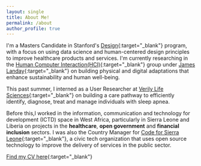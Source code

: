 ```yaml
---
layout: single
title: About Me!
permalink: /about
author_profile: true
---
```


I'm a Masters Candidate in Stanford's [Design](http://designimpact.stanford.edu/){:target="_blank"} program, with a focus on using data science and human-centered design principles to improve healthcare products and services. I'm currently researching in the [Human Computer Interaction(HCI)](https://hci.stanford.edu/){:target="_blank"} group under [James Landay](https://www.landay.org/){:target="_blank"} on building physical and digital adaptations that enhance sustainability and human well-being.

This past summer, I interned as a User Researcher at [Verily Life Sciences](https://verily.com/){:target="_blank"} on building a care pathway to efficiently identify, diagnose, treat and manage individuals with sleep apnea.

Before this,I worked in the information, communication and technology for development (ICTD) space in West Africa, particularly in Sierra Leone and Liberia on projects in the **healthcare**, **open government** and **financial
inclusion** sectors. I was also the Country Manager for [Code for Sierra Leone](https://codeforsierraleone.org){:target="_blank"}, a civic tech organization that
uses open source technology to improve the delivery of services in the public sector.

[Find my CV here](/pdfs/CV_Usman_Khaliq.pdf){:target="_blank"}


























